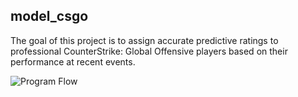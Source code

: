 ## model_csgo
The goal of this project is to assign accurate predictive ratings to professional CounterStrike: Global Offensive players based on their performance at recent events. 

![Program Flow](https://github.com/yonkman/data-projects/new/master/python/model_csgo/model_csgo.png)
